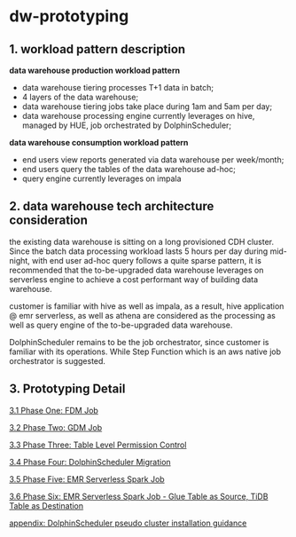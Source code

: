 # dw-prototyping

## 1. workload pattern description

**data warehouse production workload pattern**
- data warehouse tiering processes T+1 data in batch;
- 4 layers of the data warehouse;
- data warehouse tiering jobs take place during 1am and 5am per day;
- data warehouse processing engine currently leverages on hive, managed by HUE, job orchestrated by DolphinScheduler;

**data warehouse consumption workload pattern**
- end users view reports generated via data warehouse per week/month;
- end users query the tables of the data warehouse ad-hoc;
- query engine currently leverages on impala

## 2. data warehouse tech architecture consideration

the existing data warehouse is sitting on a long provisioned CDH cluster. Since the batch data processing workload lasts 5 hours per day during mid-night, with end user ad-hoc query follows a quite sparse pattern, it is recommended that the to-be-upgraded data warehouse leverages on serverless engine to achieve a cost performant way of building data warehouse.

customer is familiar with hive as well as impala, as a result, hive application @ emr serverless, as well as athena are considered as the processing as well as query engine of the to-be-upgraded data warehouse.

DolphinScheduler remains to be the job orchestrator, since customer is familiar with its operations. While Step Function which is an aws native job orchestrator is suggested.

## 3. Prototyping Detail

[3.1 Phase One: FDM Job](https://github.com/symeta/dw-prototyping/blob/phase1/README.md)

[3.2 Phase Two: GDM Job](https://github.com/symeta/dw-prototyping/blob/phase2/README.md)

[3.3 Phase Three: Table Level Permission Control](https://github.com/symeta/dw-prototyping/blob/phase3/README.md)

[3.4 Phase Four: DolphinScheduler Migration](https://github.com/symeta/dw-prototyping/blob/phase-4/README.md)

[3.5 Phase Five: EMR Serverless Spark Job](https://github.com/symeta/dw-prototyping/blob/phase5/README.md)

[3.6 Phase Six: EMR Serverless Spark Job - Glue Table as Source, TiDB Table as Destination](https://github.com/symeta/dw-prototyping/blob/phase6/README.md)

[appendix: DolphinScheduler pseudo cluster installation guidance](https://github.com/symeta/dw-prototyping/blob/ds-installation/README.md)


